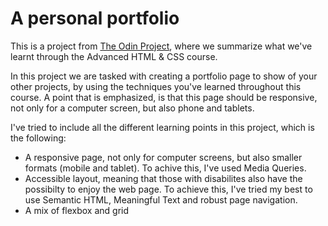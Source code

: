 # A personal portfolio

This is a project from [The Odin Project](https://www.theodinproject.com/), where we summarize what we've learnt through the Advanced HTML & CSS course.

In this project we are tasked with creating a portfolio page to show of your other projects, by using the techniques you've learned throughout this course. A point that is emphasized, is that this page should be responsive, not only for a computer screen, but also phone and tablets.

I've tried to include all the different learning points in this project, which is the following:
* A responsive page, not only for computer screens, but also smaller formats (mobile and tablet). To achive this, I've used Media Queries.
* Accessible layout, meaning that those with disabilites also have the possibilty to enjoy the web page. To achieve this, I've tried my best to use Semantic HTML, Meaningful Text and robust page navigation.
* A mix of flexbox and grid

